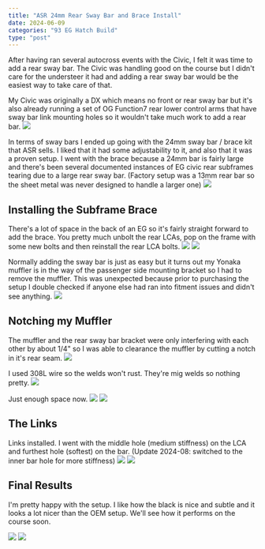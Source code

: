 ```yaml
---
title: "ASR 24mm Rear Sway Bar and Brace Install"
date: 2024-06-09
categories: "93 EG Hatch Build"
type: "post"
---
```


After having ran several autocross events with the Civic, I felt it was time to add a rear sway bar. The Civic was handling good on the course but I didn't care for the understeer it had and adding a rear sway bar would be the easiest way to take care of that.

My Civic was originally a DX which means no front or rear sway bar but it's also already running a set of OG Function7 rear lower control arms that have sway bar link mounting holes so it wouldn't take much work to add a rear bar.
![](./images/3.jpg)

In terms of sway bars I ended up going with the 24mm sway bar / brace kit that ASR sells. I liked that it had some adjustability to it, and also that it was a proven setup. I went with the brace because a 24mm bar is fairly large and there's been several documented instances of EG civic rear subframes tearing due to a large rear sway bar. (Factory setup was a 13mm rear bar so the sheet metal was never designed to handle a larger one)
![](./images/1.jpg)

## Installing the Subframe Brace

There's a lot of space in the back of an EG so it's fairly straight forward to add the brace. You pretty much unbolt the rear LCAs, pop on the frame with some new bolts and then reinstall the rear LCA bolts.
![](./images/2.jpg)
![](./images/4.jpg)

Normally adding the sway bar is just as easy but it turns out my Yonaka muffler is in the way of the passenger side mounting bracket so I had to remove the muffler. This was unexpected because prior to purchasing the setup I double checked if anyone else had ran into fitment issues and didn't see anything.
![](./images/5.jpg)

## Notching my Muffler

The muffler and the rear sway bar bracket were only interfering with each other by about 1/4" so I was able to clearance the muffler by cutting a notch in it's rear seam.
![](./images/8.jpg)

I used 308L wire so the welds won't rust. They're mig welds so nothing pretty.
![](./images/9.jpg)

Just enough space now.
![](./images/10.jpg)
![](./images/10b.jpg)

## The Links

Links installed. I went with the middle hole (medium stiffness) on the LCA and furthest hole (softest) on the bar. (Update 2024-08: switched to the inner bar hole for more stiffness)
![](./images/6.jpg)
![](./images/7.jpg)

## Final Results

I'm pretty happy with the setup. I like how the black is nice and subtle and it looks a lot nicer than the OEM setup. We'll see how it performs on the course soon.

![](./images/11.jpg)
![](./images/12.jpg)
